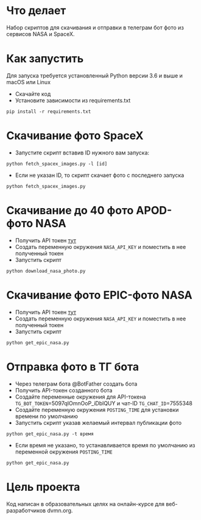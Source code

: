 # Что делает
Набор скриптов для скачивания и отправки в телеграм бот фото из сервисов NASA и SpaceX.

# Как запустить
Для запуска требуется установленный Python версии 3.6 и выше и macOS или Linux

- Скачайте код
- Установите зависимости из requirements.txt
```
pip install -r requirements.txt
```
# Скачивание фото SpaceX

- Запустите скрипт вставив ID нужного вам запуска:
```
python fetch_spacex_images.py -l [id]
```
- Если не указан ID, то скрипт скачает фото с последнего запуска
```
python fetch_spacex_images.py
```

# Скачивание до 40 фото APOD-фото NASA

- Получить API токен <a href="https://api.nasa.gov/#signUp%D1%8F" target="_blank">тут</a>
- Создать переменную окружения `NASA_API_KEY` и поместить в нее полученный токен
- Запустить скрипт
```
python download_nasa_photo.py
```
# Скачивание фото EPIC-фото NASA

- Получить API токен <a href="https://api.nasa.gov/#signUp%D1%8F" target="_blank">тут</a>
- Создать переменную окружения `NASA_API_KEY` и поместить в нее полученный токен
- Запустить скрипт
```
python get_epic_nasa.py
```

# Отправка фото в ТГ бота
- Через телеграм бота @BotFather создать бота
- Получить API-токен созданного бота
- Создайте переменные окружения для API-токена `TG_BOT_TOKEN`=5097qIOmnOoP_iDblQUY 
и чат-ID `TG_CHAT_ID`=7555348
- Создайте переменную окружения `POSTING_TIME` для установки времени по умолчанию
- Запустить скрипт указав желаемый интервал публикации фото
```
python get_epic_nasa.py -t время
```
- Если время не указано, то устанавливается время по умолчанию из переменной окружения `POSTING_TIME`
```
python get_epic_nasa.py
```
# Цель проекта

Код написан в образовательных целях на онлайн-курсе для веб-разработчиков dvmn.org.